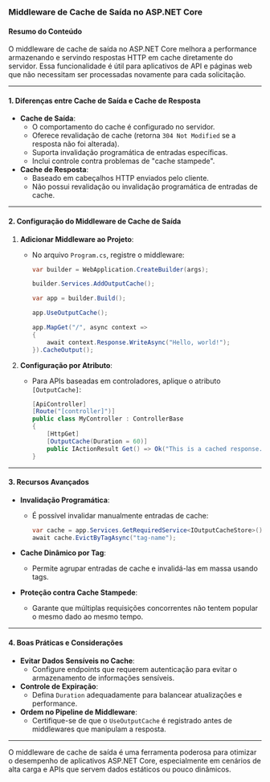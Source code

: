 ### Middleware de Cache de Saída no ASP.NET Core

#### Resumo do Conteúdo

O middleware de cache de saída no ASP.NET Core melhora a performance armazenando e servindo respostas HTTP em cache diretamente do servidor. Essa funcionalidade é útil para aplicativos de API e páginas web que não necessitam ser processadas novamente para cada solicitação.

---

#### **1. Diferenças entre Cache de Saída e Cache de Resposta**
- **Cache de Saída**:
  - O comportamento do cache é configurado no servidor.
  - Oferece revalidação de cache (retorna `304 Not Modified` se a resposta não foi alterada).
  - Suporta invalidação programática de entradas específicas.
  - Inclui controle contra problemas de "cache stampede".
- **Cache de Resposta**:
  - Baseado em cabeçalhos HTTP enviados pelo cliente.
  - Não possui revalidação ou invalidação programática de entradas de cache.

---

#### **2. Configuração do Middleware de Cache de Saída**
1. **Adicionar Middleware ao Projeto**:
   - No arquivo `Program.cs`, registre o middleware:
     ```csharp
     var builder = WebApplication.CreateBuilder(args);

     builder.Services.AddOutputCache();

     var app = builder.Build();

     app.UseOutputCache();

     app.MapGet("/", async context =>
     {
         await context.Response.WriteAsync("Hello, world!");
     }).CacheOutput();
     ```

2. **Configuração por Atributo**:
   - Para APIs baseadas em controladores, aplique o atributo `[OutputCache]`:
     ```csharp
     [ApiController]
     [Route("[controller]")]
     public class MyController : ControllerBase
     {
         [HttpGet]
         [OutputCache(Duration = 60)]
         public IActionResult Get() => Ok("This is a cached response.");
     }
     ```

---

#### **3. Recursos Avançados**
- **Invalidação Programática**:
  - É possível invalidar manualmente entradas de cache:
    ```csharp
    var cache = app.Services.GetRequiredService<IOutputCacheStore>();
    await cache.EvictByTagAsync("tag-name");
    ```
- **Cache Dinâmico por Tag**:
  - Permite agrupar entradas de cache e invalidá-las em massa usando tags.

- **Proteção contra Cache Stampede**:
  - Garante que múltiplas requisições concorrentes não tentem popular o mesmo dado ao mesmo tempo.

---

#### **4. Boas Práticas e Considerações**
- **Evitar Dados Sensíveis no Cache**:
  - Configure endpoints que requerem autenticação para evitar o armazenamento de informações sensíveis.
- **Controle de Expiração**:
  - Defina `Duration` adequadamente para balancear atualizações e performance.
- **Ordem no Pipeline de Middleware**:
  - Certifique-se de que o `UseOutputCache` é registrado antes de middlewares que manipulam a resposta.

---

O middleware de cache de saída é uma ferramenta poderosa para otimizar o desempenho de aplicativos ASP.NET Core, especialmente em cenários de alta carga e APIs que servem dados estáticos ou pouco dinâmicos.